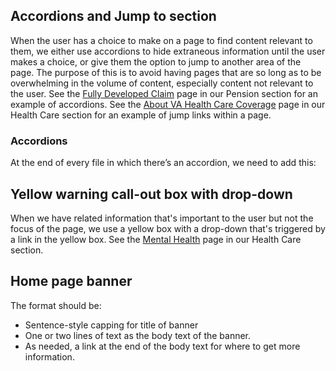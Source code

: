 ## Accordions and Jump to section

When the user has a choice to make on a page to find content relevant to them, we either use accordions to hide extraneous information until the user makes a choice, or give them the option to jump to another area of the page. The purpose of this is to avoid having pages that are so long as to be overwhelming in the volume of content, especially content not relevant to the user. See the [Fully Developed Claim](https://www.va.gov/pension/apply/fully-developed-claim/) page in our Pension section for an example of accordions. See the [About VA Health Care Coverage](https://www.va.gov/health-care/about-va-health-care/) page in our Health Care section for an example of jump links within a page.

### Accordions

At the end of every file in which there’s an accordion, we need to add this:
<script src="https://standards.usa.gov/assets/js/vendor/uswds.min.js" type="text/javascript"></script>


## Yellow warning call-out box with drop-down

When we have related information that's important to the user but not the focus of the page, we use a yellow box with a drop-down that's triggered by a link in the yellow box. See the [Mental Health](https://www.va.gov/health-care/health-conditions/mental-health/) page in our Health Care section.

## Home page banner

The format should be:
- Sentence-style capping for title of banner
- One or two lines of text as the body text of the banner.
- As needed, a link at the end of the body text for where to get more information.

